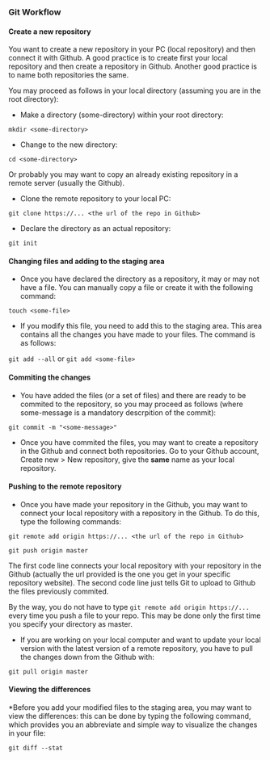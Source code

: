 
### Git Workflow 

#### Create a new repository

You want to create a new repository in your PC (local repository) and then connect it with Github. A good practice is to create first your local repository and then create a repository in Github. Another good practice is to name both repositories the same.

You may proceed as follows in your local directory (assuming you are in the root directory):

* Make a directory (some-directory) within your root directory:
        
`mkdir <some-directory>` 

* Change to the new directory:
        
`cd <some-directory>`

Or probably you may want to copy an already existing repository in a remote server (usually the Github).

* Clone the remote repository to your local PC:

`git clone https://... <the url of the repo in Github>`


* Declare the directory as an actual repository: 

`git init` 

#### Changing files and adding to the staging area

* Once you have declared the directory as a repository, it may or may not have a file. You can manually copy a file or create it with the following command:

`touch <some-file>`

* If you modify this file, you need to add this to the staging area. This area contains all the changes you have made to your files. The command is as follows:

`git add --all` or `git add <some-file>`

#### Commiting the changes

* You have added the files (or a set of files) and there are ready to be commited to the repository, so you may proceed as follows (where some-message is a mandatory descrpition of the commit):

`git commit -m "<some-message>"`

* Once you have commited the files, you may want to create a repository in the Github and connect both repositories. Go to your Github account, Create new > New repository, give the **same** name as your local repository.

#### Pushing to the remote repository

* Once you have made your repository in the Github, you may want to connect your local repository with a repository in the Github. To do this, type the following commands:

`git remote add origin https://... <the url of the repo in Github>`

`git push origin master`

The first code line connects your local repository with your repository in the Github (actually the url provided is the one you get in your specific repository website). The second code line just tells Git to upload to Github the files previously commited.

By the way, you do not have to type `git remote add origin https://...` every time you push a file to your repo. This may be done only the first time you specify your directory as master. 

* If you are working on your local computer and want to update your local version with the latest version of a remote repository, you have to pull the changes down from the Github with:

`git pull origin master`

#### Viewing the differences

*Before you add your modified files to the staging area, you may want to view the differences: this can be done by typing the following command, which provides you an abbreviate and simple way to visualize the changes in your file:

`git diff --stat`
